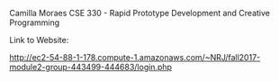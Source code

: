 Camilla Moraes
CSE 330 - Rapid Prototype Development and Creative Programming

Link to Website: 

http://ec2-54-88-1-178.compute-1.amazonaws.com/~NRJ/fall2017-module2-group-443499-444683/login.php
